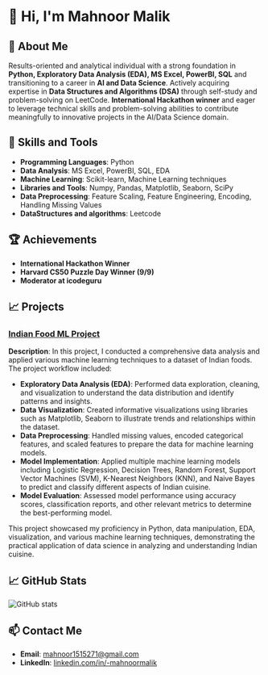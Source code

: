 # 👋 Hi, I'm **Mahnoor Malik**

## 📖 About Me
Results-oriented and analytical individual with a strong foundation in **Python, Exploratory Data Analysis (EDA), MS Excel, PowerBI, SQL** and transitioning to a career in **AI and Data Science**. Actively acquiring expertise in **Data Structures and Algorithms (DSA)** through self-study and problem-solving on LeetCode. **International Hackathon winner** and eager to leverage technical skills and problem-solving abilities to contribute meaningfully to innovative projects in the AI/Data Science domain.

## 🚀 Skills and Tools
- **Programming Languages**: Python
- **Data Analysis**: MS Excel, PowerBI, SQL, EDA
- **Machine Learning**: Scikit-learn, Machine Learning techniques
- **Libraries and Tools**: Numpy, Pandas, Matplotlib, Seaborn, SciPy
- **Data Preprocessing**: Feature Scaling, Feature Engineering, Encoding, Handling Missing Values
- **DataStructures and algorithms**:  Leetcode

## 🏆 Achievements
- **International Hackathon Winner**
- **Harvard CS50 Puzzle Day Winner (9/9)**
- **Moderator at icodeguru**

## 📈 Projects

### [Indian Food ML Project](https://github.com/Mahnoormalik123/Indian-food-project)
**Description**: In this project, I conducted a comprehensive data analysis and applied various machine learning techniques to a dataset of Indian foods. The project workflow included:
- **Exploratory Data Analysis (EDA)**: Performed data exploration, cleaning, and visualization to understand the data distribution and identify patterns and insights.
- **Data Visualization**: Created informative visualizations using libraries such as Matplotlib, Seaborn to illustrate trends and relationships within the dataset.
- **Data Preprocessing**: Handled missing values, encoded categorical features, and scaled features to prepare the data for machine learning models.
- **Model Implementation**: Applied multiple machine learning models including Logistic Regression, Decision Trees, Random Forest, Support Vector Machines (SVM), K-Nearest Neighbors (KNN), and Naive Bayes to predict and classify different aspects of Indian cuisine.
- **Model Evaluation**: Assessed model performance using accuracy scores, classification reports, and other relevant metrics to determine the best-performing model.

This project showcased my proficiency in Python, data manipulation, EDA, visualization, and various machine learning techniques, demonstrating the practical application of data science in analyzing and understanding Indian cuisine.

## 📈 GitHub Stats
![GitHub stats](https://github-readme-stats.vercel.app/api?username=Mahnoormalik123&show_icons=true&theme=radical)

## 📫 Contact Me
- **Email**: [mahnoor1515271@gmail.com](mailto:mahnoor1515271@gmail.com)
- **LinkedIn**: [linkedin.com/in/-mahnoormalik](https://www.linkedin.com/in/-mahnoormalik)
